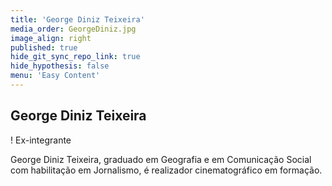```yaml
---
title: 'George Diniz Teixeira'
media_order: GeorgeDiniz.jpg
image_align: right
published: true
hide_git_sync_repo_link: true
hide_hypothesis: false
menu: 'Easy Content'
---
```


## George Diniz Teixeira

! Ex-integrante

George Diniz Teixeira, graduado em Geografia e em Comunicação Social com habilitação em Jornalismo, é realizador cinematográfico em formação.